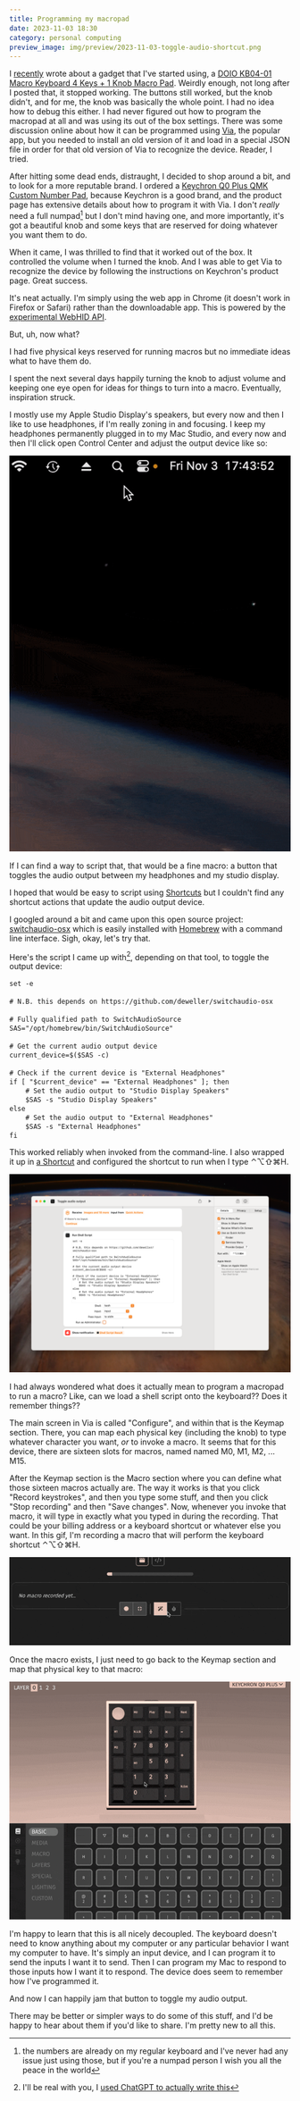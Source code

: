 ```yaml
---
title: Programming my macropad
date: 2023-11-03 18:30
category: personal computing
preview_image: img/preview/2023-11-03-toggle-audio-shortcut.png
---
```


I [recently](/2023/the-apple-studio-displays-missing-volume-knob) wrote about a gadget that I've started using, a [DOIO KB04-01 Macro Keyboard 4 Keys + 1 Knob Macro Pad](https://www.whatgeek.com/products/doio-kb04-01-macro-keyboard-4-keys-1-knob-macro-pad). Weirdly enough, not long after I posted that, it stopped working. The buttons still worked, but the knob didn't, and for me, the knob was basically the whole point. I had no idea how to debug this either. I had never figured out how to program the macropad at all and was using its out of the box settings. There was some discussion online about how it can be programmed using [Via](https://usevia.app/), the popular app, but you needed to install an old version of it and load in a special JSON file in order for that old version of Via to recognize the device. Reader, I tried.

After hitting some dead ends, distraught, I decided to shop around a bit, and to look for a more reputable brand. I ordered a [Keychron Q0 Plus QMK Custom Number Pad](https://www.keychron.com/products/keychron-q0-plus-qmk-custom-number-pad), because Keychron is a good brand, and the product page has extensive details about how to program it with Via. I don't _really_ need a full numpad[^1] but I don't mind having one, and more importantly, it's got a beautiful knob and some keys that are reserved for doing whatever you want them to do.

[^1]: the numbers are already on my regular keyboard and I've never had any issue just using those, but if you're a numpad person I wish you all the peace in the world

When it came, I was thrilled to find that it worked out of the box. It controlled the volume when I turned the knob. And I was able to get Via to recognize the device by following the instructions on Keychron's product page. Great success.

It's neat actually. I'm simply using the web app in Chrome (it doesn't work in Firefox or Safari) rather than the downloadable app. This is powered by the [experimental WebHID API](https://developer.mozilla.org/en-US/docs/Web/API/WebHID_API).

But, uh, now what?

I had five physical keys reserved for running macros but no immediate ideas what to have them do.

I spent the next several days happily turning the knob to adjust volume and keeping one eye open for ideas for things to turn into a macro. Eventually, inspiration struck.

I mostly use my Apple Studio Display's speakers, but every now and then I like to use headphones, if I'm really zoning in and focusing. I keep my headphones permanently plugged in to my Mac Studio, and every now and then I'll click open Control Center and adjust the output device like so:

![Gif showing me tapping on the macOS Sonoma Control Center menu bar icon and changing my audio output to my headphones](/img/2023-11-03-toggle-audio-output.gif)

If I can find a way to script that, that would be a fine macro: a button that toggles the audio output between my headphones and my studio display.

I hoped that would be easy to script using [Shortcuts](https://support.apple.com/guide/shortcuts-mac/) but I couldn't find any shortcut actions that update the audio output device.

I googled around a bit and came upon this open source project: [switchaudio-osx](https://github.com/deweller/switchaudio-osx) which is easily installed with [Homebrew](https://brew.sh) with a command line interface. Sigh, okay, let's try that.

Here's the script I came up with[^2], depending on that tool, to toggle the output device:

```shell
set -e

# N.B. this depends on https://github.com/deweller/switchaudio-osx

# Fully qualified path to SwitchAudioSource
SAS="/opt/homebrew/bin/SwitchAudioSource"

# Get the current audio output device
current_device=$($SAS -c)

# Check if the current device is "External Headphones"
if [ "$current_device" == "External Headphones" ]; then
    # Set the audio output to "Studio Display Speakers"
    $SAS -s "Studio Display Speakers"
else
    # Set the audio output to "External Headphones"
    $SAS -s "External Headphones"
fi
```

This worked reliably when invoked from the command-line. I also wrapped it up in [a Shortcut](https://www.icloud.com/shortcuts/e3fc8cf8c01e4e87871ced94a70a1d62) and configured the shortcut to run when I type ⌃⌥⇧⌘H.

![Screenshot showing the Shortcuts app using the Run Shell Script action to run that shell script](/img/2023-11-03-toggle-audio-shortcut.png)

[^2]: I'll be real with you, I [used ChatGPT to actually write this](https://chat.openai.com/share/5536ddeb-ec8c-4c40-8c6b-a8436ccfe5c1)

I had always wondered what does it actually mean to program a macropad to run a macro? Like, can we load a shell script onto the keyboard?? Does it remember things??

The main screen in Via is called "Configure", and within that is the Keymap section. There, you can map each physical key (including the knob) to type whatever character you want, _or_ to invoke a macro. It seems that for this device, there are sixteen slots for macros, named  named M0, M1, M2, ... M15.

After the Keymap section is the Macro section where you can define what those sixteen macros actually are. The way it works is that you click "Record keystrokes", and then you type some stuff, and then you click "Stop recording" and then "Save changes". Now, whenever you invoke that macro, it will type in exactly what you typed in during the recording. That could be your billing address or a keyboard shortcut or whatever else you want. In this gif, I'm recording a macro that will perform the keyboard shortcut ⌃⌥⇧⌘H.

![Recording a macro to invoke the shortcut](/img/2023-11-03-recording-macro.gif)

Once the macro exists, I just need to go back to the Keymap section and map that physical key to that macro:

![Mapping the key to the macro](/img/2023-11-03-mapping-key.gif)

I'm happy to learn that this is all nicely decoupled. The keyboard doesn't need to know anything about my computer or any particular behavior I want my computer to have. It's simply an input device, and I can program it to send the inputs I want it to send. Then I can program my Mac to respond to those inputs how I want it to respond. The device does seem to remember how I've programmed it.

And now I can happily jam that button to toggle my audio output.

There may be better or simpler ways to do some of this stuff, and I'd be happy to hear about them if you'd like to share. I'm pretty new to all this.
